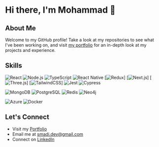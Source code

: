 # Hi there, I'm Mohammad 👋
## About Me
Welcome to my GitHub profile! Take a look at my repositories to see what I've been working on, and visit [my portfolio](https://mohammadalsmadi.com) for an in-depth look at my projects and experience.

## Skills
![React](https://img.shields.io/badge/-ReactJs-61DAFB?logo=react&logoColor=white)
![Node.js](https://img.shields.io/badge/-Node.js-339933?logo=node.js&logoColor=white)
![TypeScript](https://img.shields.io/badge/-TypeScript-3178C6?logo=typescript&logoColor=white)
![React Native](https://img.shields.io/badge/-React_Native-61DAFB?logo=react&logoColor=white)
[![Redux](https://img.shields.io/badge/Redux-764ABC?logo=redux&logoColor=fff)]
[![Next.js](https://img.shields.io/badge/Next.js-black?logo=next.js&logoColor=white)]
[![Three.js](https://img.shields.io/badge/Three.js-000?logo=threedotjs&logoColor=fff)]
[![TailwindCSS](https://img.shields.io/badge/Tailwind%20CSS-%2338B2AC.svg?logo=tailwind-css&logoColor=white)]
![Jest](https://img.shields.io/badge/-Jest-C21325?logo=jest&logoColor=white)
![Cypress](https://img.shields.io/badge/-Cypress-17202C?logo=cypress&logoColor=white)

![MongoDB](https://img.shields.io/badge/-MongoDB-47A248?logo=mongodb&logoColor=white)
![PostgreSQL](https://img.shields.io/badge/-PostgreSQL-4169E1?logo=postgresql&logoColor=white)
![Redis](https://img.shields.io/badge/-Redis-DC382D?logo=redis&logoColor=white)
![Neo4j](https://img.shields.io/badge/-Neo4j-008CC1?logo=neo4j&logoColor=white)

![Azure](https://img.shields.io/badge/-Azure-0089D6?logo=microsoftazure&logoColor=white)
![Docker](https://img.shields.io/badge/-Docker-2496ED?logo=docker&logoColor=white)



## Let's Connect
- Visit my [Portfolio](https://mohammadalsmadi.com)
- Email me at [smadi.dev@gmail.com](mailto:smadi.dev@gmail.com)
- Connect on [LinkedIn](https://www.linkedin.com/in/smadixd)
